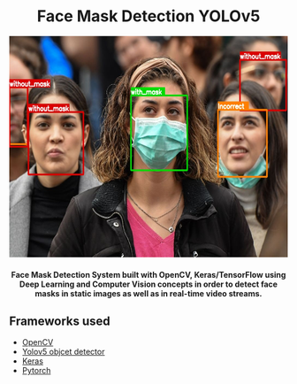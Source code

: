 <h1 align="center">Face Mask Detection YOLOv5</h1>

<div align= "center"><img src="https://github.com/Eslam-Omar22/face-mask_detection-YOLOv5/blob/main/gettyimages-1198073238.jpg" width="600" height="400"/>
  <h4>Face Mask Detection System built with OpenCV, Keras/TensorFlow using Deep Learning and Computer Vision concepts in order to detect face masks in static images as well as in real-time video streams.</h4>
</div>

## Frameworks used

- [OpenCV](https://opencv.org/)
- [Yolov5 objcet detector](https://pytorch.org/hub/ultralytics_yolov5/)
- [Keras](https://keras.io/)
- [Pytorch](https://pytorch.org/)
